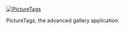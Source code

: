 <p class="f" markdown="1">

[![PictureTags](http://whyso.co.nz/picturetagsimage.png)](http://whyso.co.nz/picturetags)

PictureTags, the advanced gallery application.

</p>
